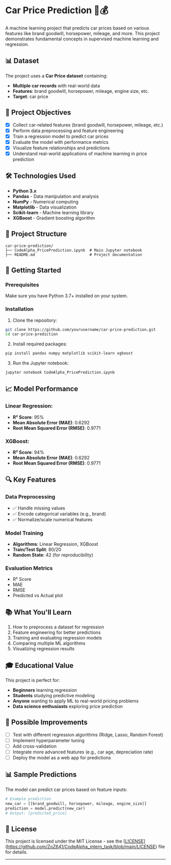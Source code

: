 # Car Price Prediction 🚗💰

A machine learning project that predicts car prices based on various features like brand goodwill, horsepower, mileage, and more. This project demonstrates fundamental concepts in supervised machine learning and regression.

## 📊 Dataset

The project uses a **Car Price dataset** containing:

* **Multiple car records** with real-world data
* **Features**: brand goodwill, horsepower, mileage, engine size, etc.
* **Target**: car price

## 🎯 Project Objectives

* [x] Collect car-related features (brand goodwill, horsepower, mileage, etc.)
* [x] Perform data preprocessing and feature engineering
* [x] Train a regression model to predict car prices
* [x] Evaluate the model with performance metrics
* [x] Visualize feature relationships and predictions
* [x] Understand real-world applications of machine learning in price prediction

## 🛠️ Technologies Used

* **Python 3.x**
* **Pandas** - Data manipulation and analysis
* **NumPy** - Numerical computing
* **Matplotlib** - Data visualization
* **Scikit-learn** - Machine learning library
* **XGBoost** - Gradient boosting algorithm

## 📁 Project Structure

```
car-price-prediction/
├── CodeAlpha_PricePrediction.ipynb  # Main Jupyter notebook
├── README.md                        # Project documentation
```

## 🚀 Getting Started

### Prerequisites

Make sure you have Python 3.7+ installed on your system.

### Installation

1. Clone the repository:

```bash
git clone https://github.com/yourusername/car-price-prediction.git
cd car-price-prediction
```

2. Install required packages:

```bash
pip install pandas numpy matplotlib scikit-learn xgboost
```

3. Run the Jupyter notebook:

```bash
jupyter notebook CodeAlpha_PricePrediction.ipynb
```

## 📈 Model Performance

### Linear Regression:

* **R² Score**: 95%
* **Mean Absolute Error (MAE)**: 0.6292
* **Root Mean Squared Error (RMSE)**: 0.9771

### XGBoost:

* **R² Score**: 94%
* **Mean Absolute Error (MAE)**: 0.6292
* **Root Mean Squared Error (RMSE)**: 0.9771

## 🔍 Key Features

### Data Preprocessing

* ✅ Handle missing values
* ✅ Encode categorical variables (e.g., brand)
* ✅ Normalize/scale numerical features

### Model Training

* **Algorithms**: Linear Regression, XGBoost
* **Train/Test Split**: 80/20
* **Random State**: 42 (for reproducibility)

### Evaluation Metrics

* R² Score
* MAE
* RMSE
* Predicted vs Actual plot

## 📚 What You'll Learn

1. How to preprocess a dataset for regression
2. Feature engineering for better predictions
3. Training and evaluating regression models
4. Comparing multiple ML algorithms
5. Visualizing regression results

## 🎓 Educational Value

This project is perfect for:

* **Beginners** learning regression
* **Students** studying predictive modeling
* **Anyone** wanting to apply ML to real-world pricing problems
* **Data science enthusiasts** exploring price prediction

## 🔧 Possible Improvements

* [ ] Test with different regression algorithms (Ridge, Lasso, Random Forest)
* [ ] Implement hyperparameter tuning
* [ ] Add cross-validation
* [ ] Integrate more advanced features (e.g., car age, depreciation rate)
* [ ] Deploy the model as a web app for predictions

## 📊 Sample Predictions

The model can predict car prices based on feature inputs:

```python
# Example prediction
new_car = [[brand_goodwill, horsepower, mileage, engine_size]]
prediction = model.predict(new_car)
# Output: [predicted_price]
```

## 📝 License

This project is licensed under the MIT License - see the [[LICENSE](LICENSE)](https://github.com/ZoZ641/CodeAlpha_intern_task/blob/main/LICENSE) file for details.


---
